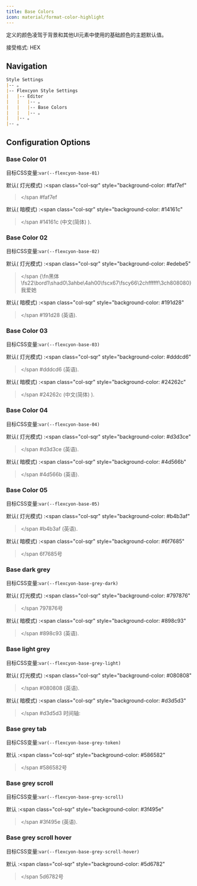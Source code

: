 ```yaml
---
title: Base Colors
icon: material/format-color-highlight
---
```


定义的颜色凌驾于背景和其他UI元素中使用的基础颜色的主题默认值。

接受格式: HEX

## Navigation
```md
Style Settings
|-- 。
|-- Flexcyon Style Settings
|   |-- Editor
|   |   |-- 。
|   |   |-- Base Colors
|   |   |-- 。
|   |-- 。
|-- 。
```

## Configuration Options

### Base Color 01
目标CSS变量:`var(--flexcyon-base-01)`

默认( 灯光模式) :<span class="col-sqr" style="background-color: #faf7ef"
></span
>#faf7ef

默认( 暗模式) :<span class="col-sqr" style="background-color: #14161c"
></span
>#14161c (中文(简体) ).

### Base Color 02
目标CSS变量:`var(--flexcyon-base-02)`

默认( 灯光模式) :<span class="col-sqr" style="background-color: #edebe5"
></span
>{\fn黑体\fs22\bord1\shad0\3ahbe\4ah00\fscx67\fscy66\2chffffff\3ch808080}我爱她

默认( 暗模式) :<span class="col-sqr" style="background-color: #191d28"
></span
>#191d28 (英语).

### Base Color 03
目标CSS变量:`var(--flexcyon-base-03)`

默认( 灯光模式) :<span class="col-sqr" style="background-color: #dddcd6"
></span
>#dddcd6 (英语).

默认( 暗模式) :<span class="col-sqr" style="background-color: #24262c"
></span
>#24262c (中文(简体) ).

### Base Color 04
目标CSS变量:`var(--flexcyon-base-04)`

默认( 灯光模式) :<span class="col-sqr" style="background-color: #d3d3ce"
></span
>#d3d3ce (英语).

默认( 暗模式) :<span class="col-sqr" style="background-color: #4d566b"
></span
>#4d566b (英语).

### Base Color 05
目标CSS变量:`var(--flexcyon-base-05)`

默认( 灯光模式) :<span class="col-sqr" style="background-color: #b4b3af"
></span
>#b4b3af (英语).

默认( 暗模式) :<span class="col-sqr" style="background-color: #6f7685"
></span
>6f7685号

### Base dark grey
目标CSS变量:`var(--flexcyon-base-grey-dark)`

默认( 灯光模式) :<span class="col-sqr" style="background-color: #797876"
></span
>797876号

默认( 暗模式) :<span class="col-sqr" style="background-color: #898c93"
></span
>#898c93 (英语).

### Base light grey
目标CSS变量:`var(--flexcyon-base-grey-light)`

默认( 灯光模式) :<span class="col-sqr" style="background-color: #080808"
></span
>#080808 (英语).

默认( 暗模式) :<span class="col-sqr" style="background-color: #d3d5d3"
></span
>#d3d5d3 时间轴:

### Base grey tab
目标CSS变量:`var(--flexcyon-base-grey-token)`

默认 :<span class="col-sqr" style="background-color: #586582"
></span
>#586582号

### Base grey scroll 
目标CSS变量:`var(--flexcyon-base-grey-scroll)`

默认 :<span class="col-sqr" style="background-color: #3f495e"
></span
>#3f495e (英语).

### Base grey scroll hover
目标CSS变量:`var(--flexcyon-base-grey-scroll-hover)`

默认 :<span class="col-sqr" style="background-color: #5d6782"
></span
>5d6782号